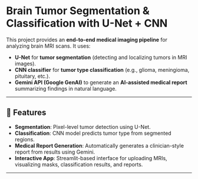 # Brain Tumor Segmentation & Classification with U-Net + CNN  

This project provides an **end-to-end medical imaging pipeline** for analyzing brain MRI scans. It uses:  

- **U-Net** for **tumor segmentation** (detecting and localizing tumors in MRI images).  
- **CNN classifier** for **tumor type classification** (e.g., glioma, meningioma, pituitary, etc.).  
- **Gemini API (Google GenAI)** to generate an **AI-assisted medical report** summarizing findings in natural language.  

---

## 🚀 Features  

- **Segmentation**: Pixel-level tumor detection using U-Net.  
- **Classification**: CNN model predicts tumor type from segmented regions.  
- **Medical Report Generation**: Automatically generates a clinician-style report from results using Gemini.  
- **Interactive App**: Streamlit-based interface for uploading MRIs, visualizing masks, classification results, and reports.  

---
